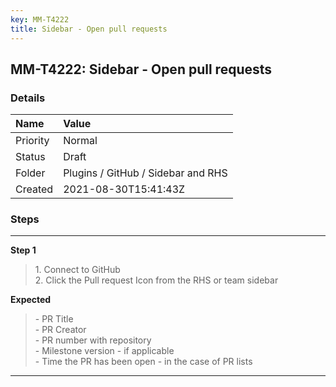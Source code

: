 ```yaml
---
key: MM-T4222
title: Sidebar - Open pull requests
---
```


## MM-T4222: Sidebar - Open pull requests

### Details

| Name     | Value                              |
| :------- | :--------------------------------- |
| Priority | Normal                             |
| Status   | Draft                              |
| Folder   | Plugins / GitHub / Sidebar and RHS |
| Created  | 2021-08-30T15:41:43Z               |

### Steps

<hr/>

**Step 1**

> <article>1. Connect to GitHub <br />2. Click the Pull request Icon from the RHS or team sidebar</article>

**Expected**

> <article>- PR Title <br />- PR Creator<br />- PR number with repository<br />- Milestone version - if applicable<br />- Time the PR has been open - in the case of PR lists</article>

<hr/>
